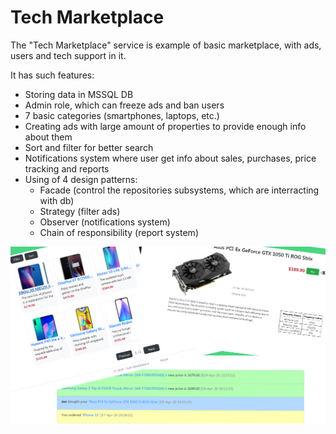 # Tech Marketplace

The "Tech Marketplace" service is example of basic marketplace, with ads, users and tech support in it.

It has such features:
- Storing data in MSSQL DB
- Admin role, which can freeze ads and ban users
- 7 basic categories (smartphones, laptops, etc.)
- Creating ads with large amount of properties to provide enough info about them
- Sort and filter for better search
- Notifications system where user get info about sales, purchases, price tracking and reports
- Using of 4 design patterns:
    - Facade (control the repositories subsystems, which are interracting with db)
    - Strategy (filter ads)
    - Observer (notifications system)
    - Chain of responsibility (report system)

![screenshots collage](/Marketplace/wwwroot/homeImg.png)

